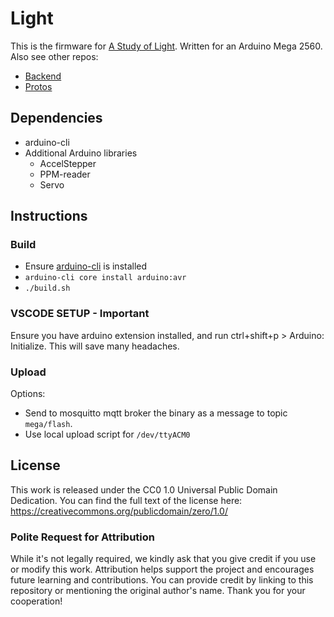 # Light

This is the firmware for [A Study of Light](https://www.youtube.com/@StudyOfLight). Written for an Arduino Mega 2560. Also see other repos:

- [Backend](https://github.com/GKStretton/asol-backend)
- [Protos](https://github.com/GKStretton/asol-protos)

## Dependencies

- arduino-cli
- Additional Arduino libraries
  - AccelStepper
  - PPM-reader
  - Servo

## Instructions

### Build

- Ensure [arduino-cli](https://arduino.github.io/arduino-cli/latest/installation/) is installed
- `arduino-cli core install arduino:avr`
- `./build.sh`

### VSCODE SETUP - **Important**

Ensure you have arduino extension installed, and run ctrl+shift+p > Arduino: Initialize. This will save many headaches.

### Upload

Options:

- Send to mosquitto mqtt broker the binary as a message to topic `mega/flash`.
- Use local upload script for `/dev/ttyACM0`

## License

This work is released under the CC0 1.0 Universal Public Domain Dedication. You can find the full text of the license here: https://creativecommons.org/publicdomain/zero/1.0/

### Polite Request for Attribution

While it's not legally required, we kindly ask that you give credit if you use or modify this work. Attribution helps support the project and encourages future learning and contributions. You can provide credit by linking to this repository or mentioning the original author's name. Thank you for your cooperation!
